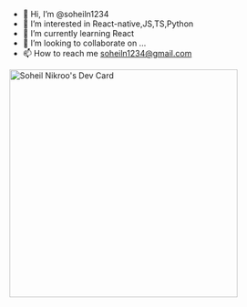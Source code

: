- 👋 Hi, I’m @soheiln1234
- 👀 I’m interested in React-native,JS,TS,Python
- 🌱 I’m currently learning React
- 💞️ I’m looking to collaborate on ...
- 📫 How to reach me soheiln1234@gmail.com

<!---
soheiln1234/soheiln1234 is a ✨ special ✨ repository because its `README.md` (this file) appears on your GitHub profile.
You can click the Preview link to take a look at your changes.
--->


<a href="https://app.daily.dev/soheiln1234"><img src="https://api.daily.dev/devcards/2bf90b8391da4626a1b3c35992359154.png?r=v43" width="400" alt="Soheil Nikroo's Dev Card"/></a>
